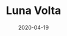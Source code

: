 ---
layout: page
title: Luna Volta
permalink: /luna-volta
domain: lunavolta.com
status: live
tags: hygiene bath
date: 2020-04-19
---